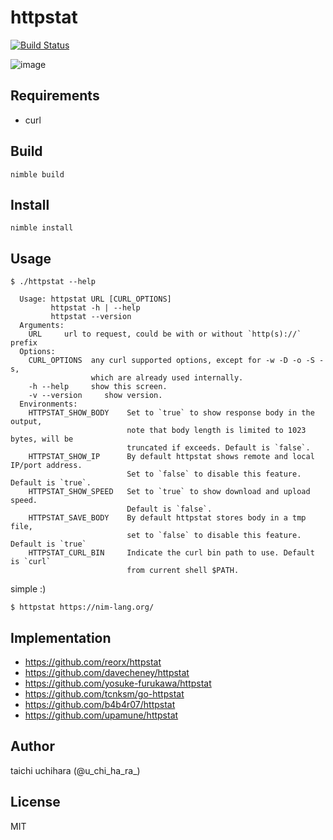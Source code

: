 # httpstat

[![Build Status](https://github.com/ucpr/httpstat/actions/workflows/build-and-test.yaml/badge.svg)](https://github.com/ucpr/httpstat/actions/workflows/build-and-test.yaml)

![image](Screenshot.png "image")

## Requirements
- curl

## Build
```
nimble build
```

## Install
```
nimble install
```

## Usage
```
$ ./httpstat --help

  Usage: httpstat URL [CURL_OPTIONS]
         httpstat -h | --help
         httpstat --version
  Arguments:
    URL     url to request, could be with or without `http(s)://` prefix
  Options:
    CURL_OPTIONS  any curl supported options, except for -w -D -o -S -s,
                  which are already used internally.
    -h --help     show this screen.
    -v --version     show version.
  Environments:
    HTTPSTAT_SHOW_BODY    Set to `true` to show response body in the output,
                          note that body length is limited to 1023 bytes, will be
                          truncated if exceeds. Default is `false`.
    HTTPSTAT_SHOW_IP      By default httpstat shows remote and local IP/port address.
                          Set to `false` to disable this feature. Default is `true`.
    HTTPSTAT_SHOW_SPEED   Set to `true` to show download and upload speed.
                          Default is `false`.
    HTTPSTAT_SAVE_BODY    By default httpstat stores body in a tmp file,
                          set to `false` to disable this feature. Default is `true`
    HTTPSTAT_CURL_BIN     Indicate the curl bin path to use. Default is `curl`
                          from current shell $PATH.
```

 simple :)
```
$ httpstat https://nim-lang.org/
```

## Implementation
- https://github.com/reorx/httpstat
- https://github.com/davecheney/httpstat
- https://github.com/yosuke-furukawa/httpstat
- https://github.com/tcnksm/go-httpstat
- https://github.com/b4b4r07/httpstat
- https://github.com/upamune/httpstat

## Author
taichi uchihara (@u_chi_ha_ra_)

## License
MIT
